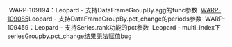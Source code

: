  WARP-109194：Leopard - 支持DataFrameGroupBy.agg的func参数
 [WARP-109085](https://jira.transwarp.io/browse/WARP-109085)Leopard - 支持DataFrameGroupBy.pct_change的periods参数
 WARP-109459：Leopard - 支持Series.rank功能的pct参数
 Leopard - multi_index下seriesGroupby.pct_change结果无法赋值bug